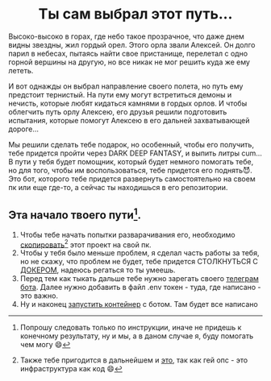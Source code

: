 <h1 align="center">Ты сам выбрал этот путь...</h1>

Высоко-высоко в горах, где небо такое прозрачное, что даже днем видны звездны, жил гордый орел. Этого орла звали Алексей. Он долго парил в небесах, пытаясь найти свое пристанище, перелетал с одно горной вершины на другую, но все никак не мог решить куда же ему лететь.

И вот однажды он выбрал направление своего полета, но путь ему предстоит тернистый. На пути ему могут встретиться демоны и нечисть, которые любят кидаться камнями в гордых орлов. И чтобы облегчить путь орлу Алексею, его друзья решили подготовить испытания, которые помогут Алексею в его дальней захватывающей дороге...

Мы решили сделать тебе подарок, но особенный, чтобы его получить, тебе придется пройти через DARK DEEP FANTASY, и выпить литры cum...
В пути у тебя будет помощник, который будет немного помогать тебе, но для того, чтобы им воспользоваться, тебе придется его поднять😈. Это бот, которого тебе придется развернуть самостоятельно на своем пк или еще где-то, а сейчас ты находишься в его репозитории.
## Эта начало твоего пути[^1].
1. Чтобы тебе начать попытки разварачивания его, необходимо [скопировать](https://git-scm.com/book/ru/v2/%D0%9F%D1%80%D0%B8%D0%BB%D0%BE%D0%B6%D0%B5%D0%BD%D0%B8%D0%B5-C%3A-%D0%9A%D0%BE%D0%BC%D0%B0%D0%BD%D0%B4%D1%8B-Git-%D0%9A%D0%BB%D0%BE%D0%BD%D0%B8%D1%80%D0%BE%D0%B2%D0%B0%D0%BD%D0%B8%D0%B5-%D0%B8-%D1%81%D0%BE%D0%B7%D0%B4%D0%B0%D0%BD%D0%B8%D0%B5-%D1%80%D0%B5%D0%BF%D0%BE%D0%B7%D0%B8%D1%82%D0%BE%D1%80%D0%B8%D0%B5%D0%B2)[^2] этот проект на свой пк.
2. Чтобы у тебя было меньше проблем, я сделал часть работы за тебя, но не скажу, что проблем не будет, тебе придется СТОЛКНУТЬСЯ С [ДОКЕРОМ](https://docs.docker.com/engine/install/), надеюсь регаться то ты умеешь.
3. Перед тем как тыкать дальше тебе нужно зарегать своего [телеграм бота](https://lifehacker.ru/kak-sozdat-bota-v-telegram/). Далее нужно добавить в файл .env токен - туда, где написано - это важно.
4. Ну и наконец [запустить контейнер](https://losst.pro/zapusk-kontejnera-docker) с ботом. Там будет все написано

[^1]: Попрошу следовать только по инструкции, иначе не придешь к конечному результату, ну и мы, а в даном случае я, буду помогать чем могу :smile:
[^2]: Также тебе пригодится в дальнейшем и [это](https://www.youtube.com/watch?v=W4hoc24K93E&list=PLDyvV36pndZFHXjXuwA_NywNrVQO0aQqb&ab_channel=JavaScript.ru), так как гей опс - это инфраструктура как код 😄
